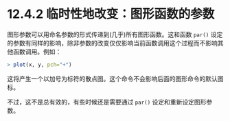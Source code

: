 # 12.4.2 临时性地改变：图形函数的参数

图形参数可以用命名参数的形式传递到(几乎)所有图形函数。这和函数 `par()` 设定的参数有同样的影响，除非参数的改变仅仅影响当前函数调用这个过程而不影响其他函数调用。例如：

```R
> plot(x, y, pch="+")
```

这将产生一个以加号为标符的散点图。这个命令不会影响后面的图形命令的默认图标。

不过，这不是总有效的，有些时候还是需要通过 `par()` 设定和重新设定图形参数。